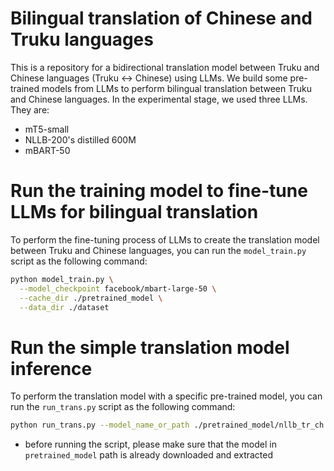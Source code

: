 # Bilingual translation of Chinese and Truku languages
This is a repository for a bidirectional translation model between Truku and Chinese languages (Truku ↔ Chinese) using LLMs. We build some pre-trained models from LLMs to perform bilingual translation between Truku and Chinese languages. In the experimental stage, we used three LLMs. They are:
* mT5-small
* NLLB-200's distilled 600M
* mBART-50

# Run the training model to fine-tune LLMs for bilingual translation
To perform the fine-tuning process of LLMs to create the translation model between Truku and Chinese languages, you can run the `model_train.py` script as the following command:
```bash
python model_train.py \
  --model_checkpoint facebook/mbart-large-50 \
  --cache_dir ./pretrained_model \
  --data_dir ./dataset
```
# Run the simple translation model inference
To perform the translation model with a specific pre-trained model, you can run the `run_trans.py` script as the following command:
```bash
python run_trans.py --model_name_or_path ./pretrained_model/nllb_tr_ch
```
* before running the script, please make sure that the model in `pretrained_model` path is already downloaded and extracted 
